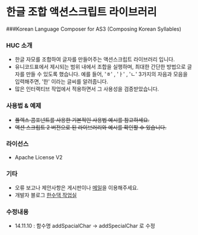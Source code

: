 # 한글 조합 액션스크립트 라이브러리

###Korean Language Composer for AS3 (Composing Korean Syllables)

### HUC 소개
 * 한글 자모를 조합하여 글자를 만들어주는 액션스크립트 라이브러리 입니다.
 * 유니코드표에서 제시되는 범위 내에서 조합을 실행하며, 최대한 간단한 방법으로 글자를 만들 수 있도록 했습니다. 예를 들어, 'ㅎ' , 'ㅏ' , 'ㄴ' 3가지의 자음과 모음을 입력해주면, '한' 이라는 글씨를 알려줍니다.
 * 많은 인터랙티브 작업에서 적용하면서 그 사용성을 검증받았습니다.

### 사용법 & 예제
 * ~~플렉스 콤포넌트를 사용한 기본적인 사용법 예시를 참고하세요.~~
 * ~~액션 스크립트 2 버전으로 된 라이브러리와 예시를 확인할 수 있습니다.~~

### 라이선스
 * Apache License V2

### 기타
 * 오류 보고나 제안사항은 게시판이나 [메일](mailto:hansune@me.com)을 이용해주세요. 
 * 개발자 블로그 [한수댁 작업실](http://blog.hansoolabs.com)
 
### 수정내용
 * 14.11.10 : 함수명 addSpacialChar → addSpecialChar 로 수정
 

